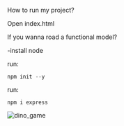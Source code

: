 How to run my project?

Open index.html

If you wanna road a functional model?

-install node

run: 

    npm init --y

run: 

    npm i express


![dino_game](https://github.com/jonorex/dino_game_AI_genetic_algorithm/assets/74912829/15769450-44e9-4fc8-94b4-302636c3f6c9)
